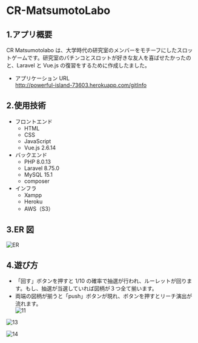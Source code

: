 # CR-MatsumotoLabo

## 1.アプリ概要

CR Matsumotolabo は、大学時代の研究室のメンバーをモチーフにしたスロットゲームです。研究室のパチンコとスロットが好きな友人を喜ばせたかったのと、Laravel と Vue.js の復習をするために作成したました。

-   アプリケーション URL  
    http://powerful-island-73603.herokuapp.com/gitInfo

## 2.使用技術

-   フロントエンド
    -   HTML
    -   CSS
    -   JavaScript
    -   Vue.js 2.6.14
-   バックエンド
    -   PHP 8.0.13
    -   Laravel 8.75.0
    -   MySQL 15.1
    -   composer
-   インフラ
    -   Xampp
    -   Heroku
    -   AWS（S3）

## 3.ER 図

![ER](https://user-images.githubusercontent.com/91531795/147513785-8a7d56d8-1749-4ba5-ab35-581282e72875.png)

## 4.遊び方

-   「回す」ボタンを押すと 1/10 の確率で抽選が行われ、ルーレットが回ります。もし、抽選が当選していれば図柄が３つ全て揃います。
-   両端の図柄が揃うと「push」ボタンが現れ、ボタンを押すとリーチ演出が流れます。  
    ![11](https://user-images.githubusercontent.com/91531795/147513793-344304d9-18e8-4991-b9a6-af0db10c749c.png)

![13](https://user-images.githubusercontent.com/91531795/147514242-79a28e5c-d38f-4618-8f87-2c934e2f5914.png)

![14](https://user-images.githubusercontent.com/91531795/147514233-f8c8792d-10b7-408d-99c9-4d2d7e3689ff.png)
